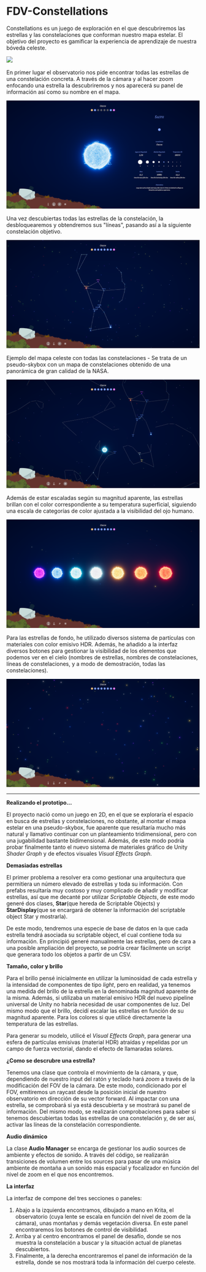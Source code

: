 # FDV-Constellations

Constellations es un juego de exploración en el que descubriremos las estrellas y las constelaciones que conforman nuestro mapa estelar. El objetivo del proyecto es gamificar la experiencia de aprendizaje de nuestra bóveda celeste.

![](Gif-Constellations.gif)

En primer lugar el observatorio nos pide encontrar todas las estrellas de una constelación concreta. A través de la cámara y al hacer zoom enfocando una estrella la descubriremos y nos aparecerá su panel de información así como su nombre en el mapa.

![](Screenshot_1.PNG)

Una vez descubiertas todas las estrellas de la constelación, la desbloquearemos y obtendremos sus "líneas", pasando así a la siguiente constelación objetivo.

![](Screenshot_2.PNG)

Ejemplo del mapa celeste con todas las constelaciones - Se trata de un pseudo-skybox con un mapa de constelaciones obtenido de una panorámica de gran calidad de la NASA.

![](Screenshot_3.PNG)

Además de estar escaladas según su magnitud aparente, las estrellas brillan con el color correspondiente a su temperatura superficial, siguiendo una escala de categorías de color ajustada a la visibilidad del ojo humano.

![](Screenshot_4.PNG)

Para las estrellas de fondo, he utilizado diversos sistema de partículas con materiales con color emisivo HDR. Además, he añadido a la interfaz diversos botones para gestionar la visibilidad de los elementos que podemos ver en el cielo (nombres de estrellas, nombres de constelaciones, líneas de constelaciones, y a modo de demostración, todas las constelaciones).
 
![](Screenshot_5.PNG)

---

**Realizando el prototipo...**

El proyecto nació como un juego en 2D, en el que se exploraría el espacio en busca de estrellas y constelaciones, no obstante, al montar el mapa estelar en una pseudo-skybox, fue aparente que resultaría mucho más natural y llamativo continuar con un planteamiento tridimensional, pero con una jugabilidad bastante bidimensional. Además, de este modo podría probar finalmente tanto el nuevo sistema de materiales gráfico de Unity *Shader Graph* y de efectos visuales *Visual Effects Graph*.


**Demasiadas estrellas**

El primer problema a resolver era como gestionar una arquitectura que permitiera un número elevado de estrellas y toda su información. Con prefabs resultaría muy costoso y muy complicado de añadir y modificar estrellas, así que me decanté por utilizar *Scriptable Objects*, de este modo generé dos clases, **Star**(que hereda de Scriptable Objects) y **StarDisplay**(que se encargará de obtener la información del scriptable object Star y mostrarla).

De este modo, tendremos una especie de base de datos en la que cada estrella tendrá asociada su scriptable object, el cual contiene toda su información. En principió generé manualmente las estrellas, pero de cara a una posible ampliación del proyecto, se podría crear fácilmente un script que generara todo los objetos a partir de un CSV.


**Tamaño, color y brillo**

Para el brillo pensé inicialmente en utilizar la luminosidad de cada estrella y la intensidad de componentes de tipo *light*, pero en realidad, ya tenemos una medida del brillo de la estrella en la denominada magnitud aparente de la misma. Además, si utilizaba un material emisivo HDR del nuevo pipeline universal de Unity no habría necesidad de usar componentes de luz. Del mismo modo que el brillo, decidí escalar las estrellas en función de su magnitud aparente. Para los colores si que utilicé directamente la temperatura de las estrellas.

Para generar su modelo, utilicé el *Visual Effects Graph*, para generar una esfera de partículas emisivas (material HDR) atraídas y repelidas por un campo de fuerza vectorial, dando el efecto de llamaradas solares.


**¿Como se descrubre una estrella?**

Tenemos una clase que controla el movimiento de la cámara, y que, dependiendo de nuestro input del ratón y teclado hará *zoom* a través de la modificación del FOV de la cámara. De este modo, condicionado por el FOV, emitiremos un raycast desde la posición inicial de nuestro observatorio en dirección de su vector forward. Al impactar con una estrella, se comprobará si ya está descubierta y se mostrará su panel de información. Del mismo modo, se realizarán comprobaciones para saber si tenemos descubiertas todas las estrellas de una constelación y, de ser así, activar las líneas de la constelación correspondiente.


**Audio dinámico**

La clase **Audio Manager** se encarga de gestionar los audio sources de ambiente y efectos de sonido. A través del código, se realizarán transiciones de volumen entre los sources para pasar de una música ambiente de montaña a un sonido más espacial y focalizador en función del nivel de zoom en el que nos encontremos. 


**La interfaz**

La interfaz de compone del tres secciones o paneles:
1) Abajo a la izquierda encontramos, dibujado a mano en Krita, el observatorio (cuya lente se escala en función del nivel de zoom de la cámara), unas montañas y demás vegetación diversa. En este panel encontraremos los botones de control de visibilidad.
2) Arriba y al centro encontramos el panel de desafío, donde se nos muestra la constelación a buscar y la situación actual de planetas descubiertos.
3) Finalmente, a la derecha encontraremos el panel de información de la estrella, donde se nos mostrará toda la información del cuerpo celeste.
